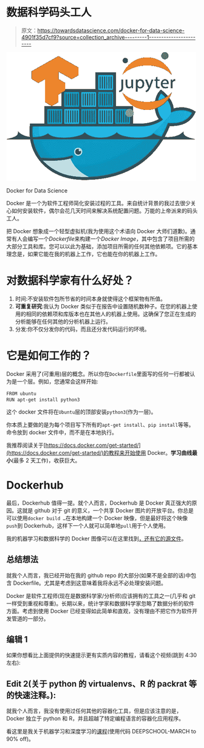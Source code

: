 # 数据科学码头工人

> 原文：<https://towardsdatascience.com/docker-for-data-science-4901f35d7cf9?source=collection_archive---------1----------------------->

![](img/e5a2646cd544b79eab887ddfd513adeb.png)

Docker for Data Science

Docker 是一个为软件工程师简化安装过程的工具。来自统计背景的我过去很少关心如何安装软件，偶尔会花几天时间来解决系统配置问题。万能的上帝派来的码头工人。

把 Docker 想象成一个轻型虚拟机(我为使用这个术语向 Docker 大师们道歉)。通常有人会编写一个*Dockerfile*来构建一个*Docker Image*，其中包含了项目所需的大部分工具和库。您可以以此为基础，添加项目所需的任何其他依赖项。它的基本理念是，如果它能在我的机器上工作，它也能在你的机器上工作。

# 对数据科学家有什么好处？

1.  时间:不安装软件包所节省的时间本身就使得这个框架物有所值。
2.  **可重复研究**:我认为 Docker 类似于在报告中设置随机数种子。在您的机器上使用的相同的依赖项和库版本也在其他人的机器上使用。这确保了您正在生成的分析能够在任何其他的分析机器上运行。
3.  分发:你不仅分发你的代码，而且还分发代码运行的环境。

# 它是如何工作的？

Docker 采用了(可重用)层的概念。所以你在`Dockerfile`里面写的任何一行都被认为是一个层。例如，您通常会这样开始:

```
FROM ubuntu
RUN apt-get install python3
```

这个 docker 文件将在`Ubuntu`层的顶部安装`python3`(作为一层)。

你本质上要做的是为每个项目写下所有的`apt-get install`、`pip install`等等。命令放到 docker 文件中，而不是在本地执行。

我推荐阅读关于[https://docs.docker.com/get-started/](https://docs.docker.com/get-started/)的教程来开始使用 Docker。**学习曲线最小**(最多 2 天工作)，收获巨大。

# Dockerhub

最后，Dockerhub 值得一提。就个人而言，Dockerhub 是 Docker 真正强大的原因。这就是 github 对于 git 的意义，一个共享 Docker 图片的开放平台。你总是可以使用`docker build …`在本地构建一个 Docker 映像，但是最好将这个映像`push`到 Dockerhub，这样下一个人就可以简单地`pull`用于个人使用。

我的机器学习和数据科学的 Docker 图像可以在这里找到[，还有它的](https://hub.docker.com/r/sachinruk/ml_class/)[源文件](https://github.com/sachinruk/Dockerfiles/blob/master/ML_class/Dockerfile)。

## 总结想法

就我个人而言，我已经开始在我的 github repo 的大部分(如果不是全部的话)中包含 Dockerfile。尤其是考虑到这意味着我将永远不必处理安装问题。

Docker 是软件工程师(现在是数据科学家/分析师)应该拥有的工具之一(几乎和 git 一样受到重视和尊重)。长期以来，统计学家和数据科学家忽略了数据分析的软件方面。考虑到使用 Docker 已经变得如此简单和直观，没有理由不把它作为软件开发管道的一部分。

## **编辑 1**

如果你想看比上面提供的快速提示更有实质内容的教程，请看这个视频(跳到 4:30 左右):

## Edit 2(关于 python 的 virtualenvs、R 的 packrat 等的快速注释。):

就我个人而言，我没有使用过任何其他的容器化工具，但是应该注意的是，Docker 独立于 python 和 R，并且超越了特定编程语言的容器化应用程序。

看这里是我关于机器学习和深度学习的[课程](https://www.udemy.com/course/machine-learning-and-data-science-2021/?referralCode=E79228C7436D74315787)(使用代码 DEEPSCHOOL-MARCH to 90% off)。